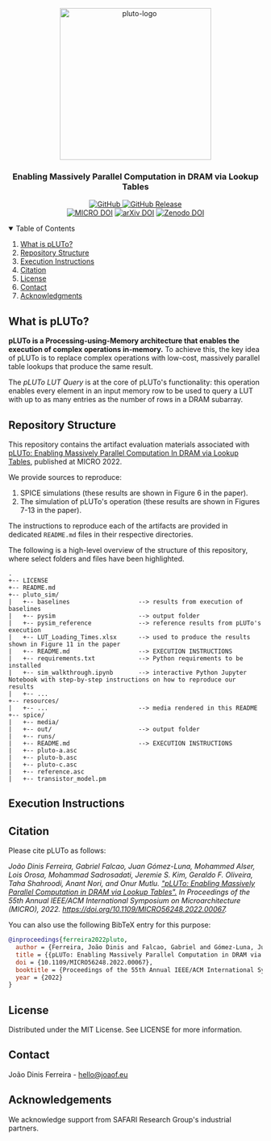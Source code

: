<p align="center">
  <img alt="pluto-logo" src="resources/pluto_logo_rounded_corners.png" width="300">
  <h3 align="center">Enabling Massively Parallel Computation in DRAM via Lookup Tables</h3>
</p>

<p align="center">
    <a href="https://github.com/CMU-SAFARI/pLUTo/blob/master/LICENSE">
        <img alt="GitHub" src="https://img.shields.io/badge/License-MIT-yellow.svg">
    </a>
    <a href="https://github.com/CMU-SAFARI/pLUTo/releases">
        <img alt="GitHub Release" src="https://img.shields.io/github/release/CMU-SAFARI/pLUTo">
    </a>
  <br>
    <a href="https://doi.org/10.1109/MICRO56248.2022.00067"><img src="https://img.shields.io/badge/DOI-10.1109/MICRO56248.2022.00067-blue" alt="MICRO DOI"></a>
    <a href="https://doi.org/10.48550/arXiv.2104.07699"><img src="https://img.shields.io/badge/DOI-10.48550/arXiv.2104.07699-blue" alt="arXiv DOI"></a>
    <a href="https://doi.org/10.5281/zenodo.6942058"><img src="https://zenodo.org/badge/DOI/10.5281/zenodo.6942058.svg" alt="Zenodo DOI"></a>
</p>

<details open="open">
  <summary>Table of Contents</summary>
  <ol>
    <li><a href="#what-is-pluto">What is pLUTo?</a></li>
    <li><a href="#repository-structure">Repository Structure</a></li>
    <li><a href="#execution-instructions">Execution Instructions</a></li>
    <li><a href="#citation">Citation</a></li>
    <li><a href="#license">License</a></li>
    <li><a href="#contact">Contact</a></li>
    <li><a href="#acknowledgments">Acknowledgments</a></li>
  </ol>
</details>

## What is pLUTo?

**pLUTo is a Processing-using-Memory architecture that enables the execution of complex operations in-memory.**
To achieve this, the key idea of pLUTo is to replace complex operations with low-cost, massively parallel table lookups that produce the same result.

The _pLUTo LUT Query_ is at the core of pLUTo's functionality: this operation enables every element in an input memory row to be used to query a LUT with up to as many entries as the number of rows in a DRAM subarray.

## Repository Structure

This repository contains the artifact evaluation materials associated with [pLUTo: Enabling Massively Parallel Computation In DRAM via Lookup Tables](pLUTo.pdf), published at MICRO 2022.

We provide sources to reproduce:

1. SPICE simulations (these results are shown in Figure 6 in the paper).
2. The simulation of pLUTo's operation (these results are shown in Figures 7-13 in the paper).

The instructions to reproduce each of the artifacts are provided in dedicated `README.md` files in their respective directories.

The following is a high-level overview of the structure of this repository, where select folders and files have been highlighted.

```
.
+-- LICENSE
+-- README.md
+-- pluto_sim/
|   +-- baselines                   --> results from execution of baselines
|   +-- pysim                       --> output folder
|   +-- pysim_reference             --> reference results from pLUTo's execution
|   +-- LUT_Loading_Times.xlsx      --> used to produce the results shown in Figure 11 in the paper
|   +-- README.md                   --> EXECUTION INSTRUCTIONS
|   +-- requirements.txt            --> Python requirements to be installed
|   +-- sim_walkthrough.ipynb       --> interactive Python Jupyter Notebook with step-by-step instructions on how to reproduce our results
|   +-- ...
+-- resources/
|   +-- ...                         --> media rendered in this README
+-- spice/
|   +-- media/
|   +-- out/                        --> output folder
|   +-- runs/
|   +-- README.md                   --> EXECUTION INSTRUCTIONS
|   +-- pluto-a.asc
|   +-- pluto-b.asc
|   +-- pluto-c.asc
|   +-- reference.asc
|   +-- transistor_model.pm
```

## Execution Instructions

## Citation

Please cite pLUTo as follows:

_João Dinis Ferreira, Gabriel Falcao, Juan Gómez-Luna, Mohammed Alser, Lois Orosa, Mohammad Sadrosadati, Jeremie S. Kim, Geraldo F. Oliveira, Taha Shahroodi, Anant Nori, and Onur Mutlu. ["pLUTo: Enabling Massively Parallel Computation in DRAM via Lookup Tables".](https://arxiv.org/abs/2104.07699) In Proceedings of the 55th Annual IEEE/ACM International Symposium on Microarchitecture (MICRO), 2022. https://doi.org/10.1109/MICRO56248.2022.00067._

You can also use the following BibTeX entry for this purpose:

```bibtex
@inproceedings{ferreira2022pluto,
  author = {Ferreira, João Dinis and Falcao, Gabriel and Gómez-Luna, Juan and Alser, Mohammed and Orosa, Lois and Sadrosadati, Mohammad and Kim, Jeremie S. and Oliveira, Geraldo F. and Shahroodi, Taha and Nori, Anant and Mutlu, Onur},
  title = {{pLUTo: Enabling Massively Parallel Computation in DRAM via Lookup Tables}},
  doi = {10.1109/MICRO56248.2022.00067},
  booktitle = {Proceedings of the 55th Annual IEEE/ACM International Symposium on Microarchitecture (MICRO)},
  year = {2022}
}
```

## License

Distributed under the MIT License. See LICENSE for more information.

## Contact

João Dinis Ferreira - hello@joaof.eu

## Acknowledgements

We acknowledge support from SAFARI Research Group's industrial partners.
